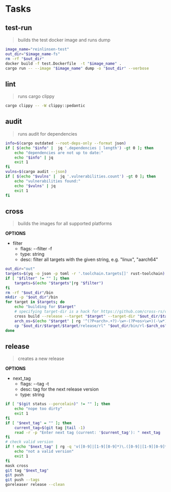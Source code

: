 # Tasks

## test-run

> builds the test docker image and runs dump

```sh
image_name="reinlinsen-test"
out_dir="$image_name-fs"
rm -rf "$out_dir"
docker build -f test.Dockerfile  -t "$image_name" .
cargo run -- --image "$image_name" dump -o "$out_dir" --verbose
```

## lint

> runs cargo clippy

```sh
cargo clippy -- -W clippy::pedantic
```

## audit

> runs audit for dependencies

```sh
info=$(cargo outdated --root-deps-only --format json)
if [ $(echo "$info" |  jq '.dependencies | length') -gt 0 ]; then
    echo "dependencies are not up to date:"
    echo "$info" | jq
    exit 1
fi
vulns=$(cargo audit --json)
if [ $(echo "$vulns" |  jq '.vulnerabilities.count') -gt 0 ]; then
    echo "vulnerabilities found:"
    echo "$vulns" | jq
    exit 1
fi
```

## cross

> builds the images for all supported platforms

**OPTIONS**

* filter
  * flags: --filter -f
  * type: string
  * desc: filter all targets with the given string, e.g. "linux", "aarch64"

```sh
out_dir="out"
targets=$(yq -o json -p toml -r '.toolchain.targets[]' rust-toolchain)
if [ "$filter" != "" ]; then
    targets=$(echo "$targets"|rg "$filter")
fi
rm -rf "$out_dir"/bin
mkdir -p "$out_dir"/bin
for target in $targets; do
    echo "building for $target"
    # specifying target-dir is a hack for https://github.com/cross-rs/cross/issues/724
    cross build --release --target "$target" --target-dir "$out_dir/$target"
    arch_os=$(echo "$target" | rg '^(?P<arch>.+?)-\w+-(?P<os>\w+)(-\w*)?$' -r '$arch-$os')
    cp "$out_dir/$target/$target/release/rl" "$out_dir/bin/rl-$arch_os"
done
```

## release

> creates a new release

**OPTIONS**

* next_tag
  * flags: --tag -t
  * desc: tag for the next release version
  * type: string

```sh
if [ "$(git status --porcelain)" != "" ]; then
    echo "nope too dirty"
    exit 1
fi
if [ "$next_tag" = "" ]; then
    current_tag=$(git tag |tail -1)
    read -r -p "Enter next tag (current: '$current_tag'): " next_tag 
fi
# check valid version
if ! echo "$next_tag" | rg -q 'v([0-9]|[1-9][0-9]*)\.([0-9]|[1-9][0-9]*)\.([0-9]|[1-9][0-9]*)'; then
    echo "not a valid version"
    exit 1
fi
mask cross
git tag "$next_tag"
git push
git push --tags
goreleaser release --clean
```
